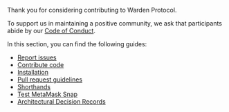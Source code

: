 ﻿Thank you for considering contributing to Warden Protocol.

To support us in maintaining a positive community, we ask that participants
abide by our [Code of Conduct](https://github.com/warden-protocol/wardenprotocol/blob/main/CODE_OF_CONDUCT).

In this section, you can find the following guides:

- [Report issues](1-report-issues.md)
- [Contribute code](2-contribute-code.md)
- [Installation](3-installation.md)
- [Pull request guidelines](4-pull-request-guidelines.md)
- [Shorthands](5-shorthands.md)
- [Test MetaMask Snap](6-test-metamask-snap.md)
- [Architectural Decision Records](architectural-decision-records)